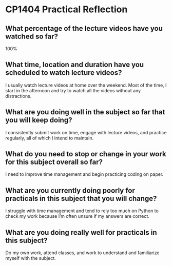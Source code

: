 # CP1404 Practical Reflection

## What percentage of the lecture videos have you watched so far?

100%

## What time, location and duration have you scheduled to watch lecture videos?

I usually watch lecture videos at home over the weekend. Most of the time, I start in the afternoon and try to watch all the videos without any distractions.
## What are you doing well in the subject so far that you will keep doing?

I consistently submit work on time, engage with lecture videos, and practice regularly, all of which I intend to maintain.

## What do you need to stop or change in your work for this subject overall so far?

I need to improve time management and begin practicing coding on paper.

## What are you currently doing poorly for practicals in this subject that you will change?

I struggle with time management and tend to rely too much on Python to check my work because I’m often unsure if my answers are correct.

## What are you doing really well for practicals in this subject?

Do my own work, attend classes, and work to understand and familiarize myself with the subject.